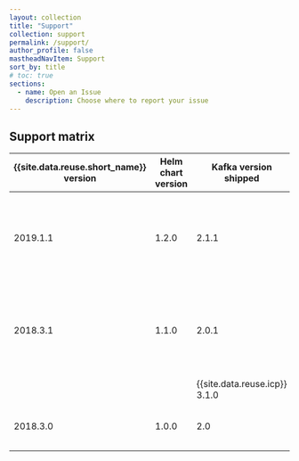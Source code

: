 ```yaml
---
layout: collection
title: "Support"
collection: support
permalink: /support/
author_profile: false
mastheadNavItem: Support
sort_by: title
# toc: true
sections:
  - name: Open an Issue
    description: Choose where to report your issue
---
```


## Support matrix

{{site.data.reuse.short_name}} version | Helm chart version | Kafka version shipped | Container platform               | Systems
---------------------------------------|--------------------|-----------------------|----------------------------------|--------------------
2019.1.1                               | 1.2.0              | 2.1.1                 | - {{site.data.reuse.icp}} 3.1.1 and 3.1.2 <br/>- {{site.data.reuse.openshift}} 3.9 and 3.10 (with {{site.data.reuse.icp}} 3.1.2)     |  - Linux® 64-bit (x86_64) systems <br/>- Linux on IBM® Z systems
2018.3.1  | 1.1.0  | 2.0.1  | {{site.data.reuse.icp}} 3.1.1 and 3.1.2  | - Linux® 64-bit (x86_64) systems <br/>- Linux on IBM® Z systems
  |   |   | {{site.data.reuse.icp}} 3.1.0  | - Linux® 64-bit (x86_64) systems
2018.3.0  | 1.0.0  | 2.0  | {{site.data.reuse.icp}} 3.1.0  | - Linux® 64-bit (x86_64) systems
